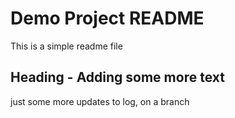 # Demo Project README

This is a simple readme file

## Heading - Adding some more text

just some more updates to log, on a branch